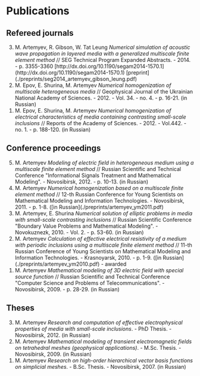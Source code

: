 # Publications

## Refereed journals

<ol reversed>
  <li>M. Artemyev, R. Gibson, W. Tat Leung <i>Numerical simulation of acoustic wave propagation in layered media with a generalized multiscale finite element method</i> // SEG Technical Program Expanded Abstracts. - 2014. - p. 3355-3360 [http://dx.doi.org/10.1190/segam2014-1570.1](http://dx.doi.org/10.1190/segam2014-1570.1) [preprint](./preprints/seg2014_artemyev_gibson_leung.pdf)</li>
  <li>M. Epov, E. Shurina, M. Artemyev <i>Numerical homogenization of multiscale heterogeneous media</i> // Geophysical Journal of the Ukrainian National Academy of Sciences. - 2012. - Vol. 34. - no. 4. - p. 16-21. (in Russian)</li>
  <li>M. Epov, E. Shurina, M. Artemyev <i>Numerical homogenization of electrical characteristics of media containing contrasting small-scale inclusions</i> // Reports of the Academy of Sciences. - 2012. - Vol.442. - no. 1. - p. 188-120. (in Russian)</li>
</ol>

## Conference proceedings

<ol reversed>
  <li>M. Artemyev <i>Modeling of electric field in heterogeneous medium using a multiscale finite element method</i> // Russian Scientific and Technical Conference &quot;Informational Signals Treatment and Mathematical Modeling&quot;. - Novosibirsk, 2012. - p. 10-13. (in Russian)</li>
  <li>M. Artemyev <i>Numerical homogenization based on a multiscale finite element method</i> // 12-th Russian Conference for Young Scientists on Mathematical Modeling and Information Technologies. - Novosibirsk, 2011. - p. 1-8. ([in Russian](./preprints/artemyev_ym2011.pdf)</li>
  <li>M. Artemyev, E. Shurina <i>Numerical solution of elliptic problems in media with small-scale contrasting inclusions</i> // Russian Scientific Conference &quot;Boundary Value Problems and Mathematical Modeling&quot;. - Novokuznezk, 2010. - Vol. 2. - p. 53-60. (in Russian)</li>
  <li>M. Artemyev <i>Calculation of effective electrical resistivity of a medium with periodic inclusions using a multiscale finite element method</i> // 11-th Russian Conference of Young Scientists on Mathematical Modeling and Information Technologies. - Krasnoyarsk, 2010. - p. 1-9. ([in Russian](./preprints/artemyev_ym2010.pdf) - awarded</li>
  <li>M. Artemyev <i>Mathematical modeling of 3D electric field with special source function</i> // Russian Scientific and Technical Conference &quot;Computer Science and Problems of Telecommunications&quot;. - Novosibirsk, 2009. - p. 28-29. (in Russian)</li>
</ol>

## Theses

<ol reversed>
  <li>M. Artemyev <i>Research and computation of effective electrophysical properties of media with small-scale inclusions</i>. - PhD Thesis. - Novosibirsk, 2012. (in Russian)</li>
  <li>M. Artemyev <i>Mathematical modeling of transient electromagnetic fields on tetrahedral meshes (geophysical applications)</i>. - M.Sc. Thesis. - Novosibirsk, 2009. (in Russian)</li>
  <li>M. Artemyev <i>Research on high-order hierarchical vector basis functions on simplicial meshes</i>. - B.Sc. Thesis. - Novosibirsk, 2007. (in Russian)</li>
</ol>


